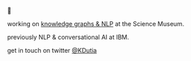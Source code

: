 👋 

working on [knowledge graphs & NLP](https://github.com/TheScienceMuseum/heritage-connector) at the Science Museum.

previously NLP & conversational AI at IBM.

get in touch on twitter [@KDutia](https://twitter.com/KDutia)

